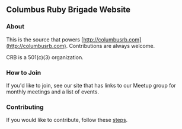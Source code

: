 ## Columbus Ruby Brigade Website

### About

This is the source that powers [http://columbusrb.com](http://columbusrb.com). Contributions are always welcome.

CRB is a 501(c)(3) organization.


### How to Join

If you'd like to join, see our site that has links to our Meetup group for monthly meetings and a list of events.



### Contributing

If you would like to contribute, follow these [steps](contributing.md).
